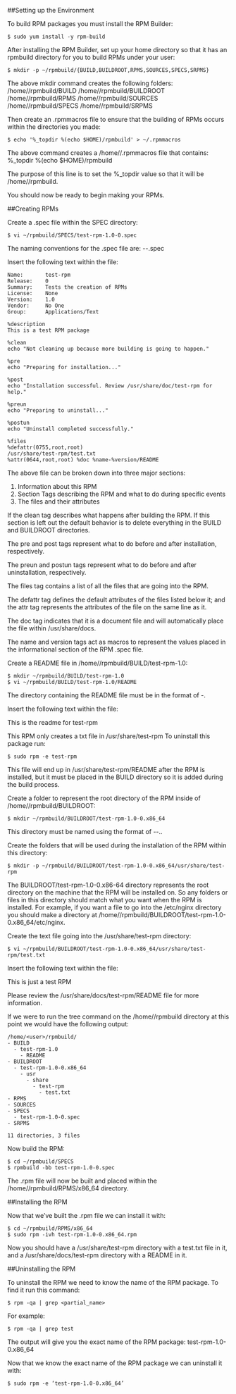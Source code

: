 ##Setting up the Environment


To build RPM packages you must install the RPM Builder:
```
$ sudo yum install -y rpm-build
```

After installing the RPM Builder, set up your home directory so that it has an rpmbuild directory for you to build RPMs under your user:
```
$ mkdir -p ~/rpmbuild/{BUILD,BUILDROOT,RPMS,SOURCES,SPECS,SRPMS}
```

The above mkdir command creates the following folders:
/home/<user>/rpmbuild/BUILD
/home/<user>/rpmbuild/BUILDROOT
/home/<user>/rpmbuild/RPMS
/home/<user>/rpmbuild/SOURCES
/home/<user>/rpmbuild/SPECS
/home/<user>/rpmbuild/SRPMS


Then create an .rpmmacros file to ensure that the building of RPMs occurs within the directories you made:
```
$ echo '%_topdir %(echo $HOME)/rpmbuild' > ~/.rpmmacros
```

The above command creates a /home/<user>/.rpmmacros file that contains:
%_topdir %(echo $HOME)/rpmbuild

The purpose of this line is to set the %_topdir value so that it will be /home/<user>/rpmbuild.


You should now be ready to begin making your RPMs.



##Creating RPMs

Create a .spec file within the SPEC directory:
```
$ vi ~/rpmbuild/SPECS/test-rpm-1.0-0.spec
```

The naming conventions for the .spec file are:
<name-of-rpm>-<version>-<release>.spec


Insert the following text within the file:
```
Name:       test-rpm
Release:    0
Summary:    Tests the creation of RPMs
License:    None
Version:    1.0
Vendor:     No One
Group:      Applications/Text

%description
This is a test RPM package

%clean
echo "Not cleaning up because more building is going to happen."

%pre
echo "Preparing for installation..."

%post
echo "Installation successful. Review /usr/share/doc/test-rpm for help."

%preun
echo "Preparing to uninstall..."

%postun
echo "Uninstall completed successfully."

%files
%defattr(0755,root,root)
/usr/share/test-rpm/test.txt
%attr(0644,root,root) %doc %name-%version/README
```

The above file can be broken down into three major sections:
1.	Information about this RPM
2.	Section Tags describing the RPM and what to do during specific events
3.	The files and their attributes

If the clean tag describes what happens after building the RPM. If this section is left out the default behavior is to delete everything in the BUILD and BUILDROOT directories.

The pre and post tags represent what to do before and after installation, respectively.

The preun and postun tags represent what to do before and after uninstallation, respectively.

The files tag contains a list of all the files that are going into the RPM. 

The defattr tag defines the default attributes of the files listed below it; and the attr tag represents the attributes of the file on the same line as it.

The doc tag indicates that it is a document file and will automatically place the file within /usr/share/docs.

The name and version tags act as macros to represent the values placed in the informational section of the RPM .spec file.


Create a README file in /home/<user>/rpmbuild/BUILD/test-rpm-1.0:
```
$ mkdir ~/rpmbuild/BUILD/test-rpm-1.0
$ vi ~/rpmbuild/BUILD/test-rpm-1.0/README
```

The directory containing the README file must be in the format of <RPM-name>-<version>.


Insert the following text within the file:

This is the readme for test-rpm

This RPM only creates a txt file in /usr/share/test-rpm
To uninstall this package run:
```
$ sudo rpm -e test-rpm
```

This file will end up in /usr/share/test-rpm/README after the RPM is installed, but it must be placed in the BUILD directory so it is added during the build process.


Create a folder to represent the root directory of the RPM inside of /home/<user>/rpmbuild/BUILDROOT:
```
$ mkdir ~/rpmbuild/BUILDROOT/test-rpm-1.0-0.x86_64
```

This directory must be named using the format of <RPM-name>-<version>-<release>.<architecture>.


Create the folders that will be used during the installation of the RPM within this directory:
```
$ mkdir -p ~/rpmbuild/BUILDROOT/test-rpm-1.0-0.x86_64/usr/share/test-rpm
```

The BUILDROOT/test-rpm-1.0-0.x86-64 directory represents the root directory on the machine that the RPM will be installed on. So any folders or files in this directory should match what you want when the RPM is installed. For example, if you want a file to go into the /etc/nginx directory you should make a directory at /home/<user>/rpmbuild/BUILDROOT/test-rpm-1.0-0.x86_64/etc/nginx. 

Create the text file going into the /usr/share/test-rpm directory:
```
$ vi ~/rpmbuild/BUILDROOT/test-rpm-1.0-0.x86_64/usr/share/test-rpm/test.txt
```

Insert the following text within the file:

This is just a test RPM

Please review the /usr/share/docs/test-rpm/README file for more information.


If we were to run the tree command on the /home/<user>/rpmbuild directory at this point we would have the following output:

```
/home/<user>/rpmbuild/
- BUILD
  - test-rpm-1.0
    - README
- BUILDROOT
  - test-rpm-1.0-0.x86_64
    - usr
      - share
        - test-rpm
          - test.txt
- RPMS
- SOURCES
- SPECS
  - test-rpm-1.0-0.spec
- SRPMS
 
11 directories, 3 files
```

Now build the RPM:
```
$ cd ~/rpmbuild/SPECS 
$ rpmbuild -bb test-rpm-1.0-0.spec
```

The .rpm file will now be built and placed within the /home/<user>/rpmbuild/RPMS/x86_64 directory.



##Installing the RPM

Now that we’ve built the .rpm file we can install it with:
```
$ cd ~/rpmbuild/RPMS/x86_64
$ sudo rpm -ivh test-rpm-1.0-0.x86_64.rpm
```

Now you should have a /usr/share/test-rpm directory with a test.txt file in it, and a /usr/share/docs/test-rpm directory with a README in it.



##Uninstalling the RPM

To uninstall the RPM we need to know the name of the RPM package. To find it run this command:
```
$ rpm -qa | grep <partial_name>
```

For example:
```
$ rpm -qa | grep test
```

The output will give you the exact name of the RPM package:
test-rpm-1.0-0.x86_64

Now that we know the exact name of the RPM package we can uninstall it with:
```
$ sudo rpm -e ‘test-rpm-1.0-0.x86_64’
```



